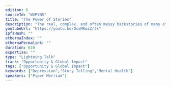 ```yaml
---
edition: 6
sourceId: "WVPYNS"
title: "The Power of Stories"
description: "The real, complex, and often messy backstories of many of those that contribute to the Ethereum protocol to try and capture the nebulous art of leadership within an ecosystem without hierarchy or explicit authority."
youtubeUrl: "https://youtu.be/OcsMRwiZrtk"
ipfsHash: ""
ethernaIndex: ""
ethernaPermalink: ""
duration: 616
expertise: ""
type: "Lightning Talk"
track: "Opportunity & Global Impact"
tags: ["Opportunity & Global Impact"]
keywords: ["Depression","Story Telling","Mental Health"]
speakers: ["Piper Merriam"]
---
```

